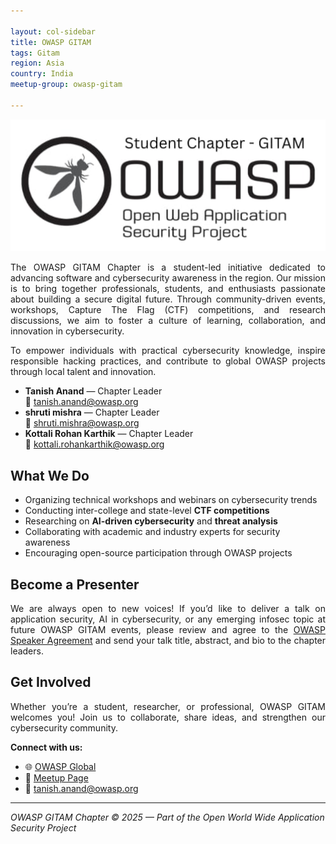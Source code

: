 ```yaml
---

layout: col-sidebar
title: OWASP GITAM
tags: Gitam
region: Asia
country: India
meetup-group: owasp-gitam

---
```

<img src="https://github.com/OWASP/www-chapter-gitam/blob/main/owasp%20gitam%20banner.jpg?raw=true" width="960" alt="OWASPLogo">

<p style='text-align: justify;'>
The OWASP GITAM Chapter is a student-led initiative dedicated to advancing software and cybersecurity awareness in the region. 
Our mission is to bring together professionals, students, and enthusiasts passionate about building a secure digital future. 
Through community-driven events, workshops, Capture The Flag (CTF) competitions, and research discussions, we aim to foster a culture of learning, collaboration, and innovation in cybersecurity.
</p>

<p style='text-align: justify;'>
To empower individuals with practical cybersecurity knowledge, inspire responsible hacking practices, and contribute to global OWASP projects through local talent and innovation.
</p>


- **Tanish Anand** — Chapter Leader  
  📧 [tanish.anand@owasp.org](mailto:tanish.anand@owasp.org)
- **shruti mishra** — Chapter Leader  
  📧 [shruti.mishra@owasp.org](mailto:shruti.mishra@owasp.org)
- **Kottali Rohan Karthik** — Chapter Leader  
  📧 [kottali.rohankarthik@owasp.org](mailto:kottali.rohankarthik@owasp.org)

## What We Do
- Organizing technical workshops and webinars on cybersecurity trends  
- Conducting inter-college and state-level **CTF competitions**  
- Researching  on **AI-driven cybersecurity** and **threat analysis**  
- Collaborating with academic and industry experts for security awareness  
- Encouraging open-source participation through OWASP projects  

## Become a Presenter
<p style='text-align: justify;'>
We are always open to new voices!  
If you’d like to deliver a talk on application security, AI in cybersecurity, or any emerging infosec topic at future OWASP GITAM events, please review and agree to the 
<a href="/www-policy/speaker-agreement" target="_blank">OWASP Speaker Agreement</a> and send your talk title, abstract, and bio to the chapter leaders.
</p>


## Get Involved
<p style='text-align: justify;'>
Whether you’re a student, researcher, or professional, OWASP GITAM welcomes you!  
Join us to collaborate, share ideas, and strengthen our cybersecurity community.
</p>

**Connect with us:**
- 🌐 [OWASP Global](https://owasp.org)
- 🔗 [Meetup Page](https://www.meetup.com/owasp-gitam-chapter/)
- 📧 [tanish.anand@owasp.org](mailto:tanish.anand@owasp.org)

---

*OWASP GITAM Chapter © 2025 — Part of the Open World Wide Application Security Project*
